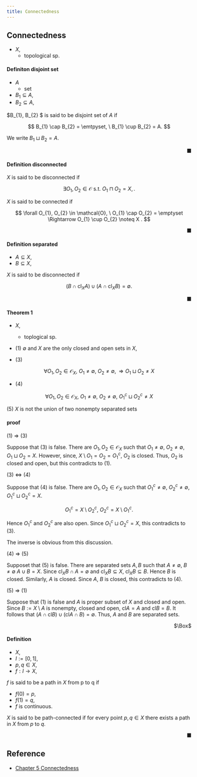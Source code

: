 ```yaml
---
title: Connectedness
---
```


## Connectedness

* $X$,
    * topological sp.

#### Definiton disjoint set
* $A$
    * set
* $B_{1} \subseteq A$,
* $B_{2} \subseteq A$,

$B_{1}, B_{2} $ is said to be disjoint set of $A$ if

$$
    B_{1} \cap B_{2} = \emtpyset,
    \
    B_{1} \cup B_{2} = A.
$$

We write $B_{1} \sqcup B_{2} = A$.

<div class="end-of-statement" style="text-align: right">■</div>

#### Definition disconnected
$X$ is said to be disconnected if

$$
    \exists O_{1}, O_{2} \in \mathcal{O}
    \text{ s.t. }
    O_{1} \sqcap O_{2} = X,
    .
$$

$X$ is said to be connected if

$$
    \forall O_{1}, O_{2} \in \mathcal{O},
    \
    O_{1} \cap O_{2} = \emptyset
    \Rightarrow
    O_{1} \cup O_{2} \noteq X
    .
$$

<div class="end-of-statement" style="text-align: right">■</div>

#### Definition separated
* $A \subseteq X$,
* $B \subseteq X$,

$X$ is said to be disconnected if

$$
    \left(
        B \cap \mathrm{cl}_{X}A
    \right)
    \cup
    \left(
        A \cap \mathrm{cl}_{X}B
    \right)
    =
    \emptyset
    .
$$

<div class="end-of-statement" style="text-align: right">■</div>

#### Theorem 1
* $X$,
    * toplogical sp.

* (1) $\emptyset$ and $X$ are the only closed and open sets in $X$,
* (3) 

$$
    \forall O_{1}, O_{2} \in \mathcal{O}_{X},
    \
    O_{1} \neq \emptyset,
    \
    O_{2} \neq \emptyset,
    \Rightarrow
    O_{1} \sqcup O_{2} \neq X
$$

* (4) 

$$
    \forall O_{1}, O_{2} \in \mathcal{O}_{X},
    \
    O_{1} \neq \emptyset,
    \
    O_{2} \neq \emptyset,
    \
    O_{1}^{c} \sqcup O_{2}^{c} \neq X
$$

(5) $X$ is not the union of two nonempty separated sets

#### proof
(1) $\Rightarrow$ (3)

Suppose that (3) is false.
There are $O_{1}, O_{2} \in \mathcal{O}_{X}$ such that $O_{1} \neq \emptyset$, $O_{2} \neq \emptyset$, $O_{1} \sqcup O_{2} = X$.
However, since, $X \setminus O_{1} = O_{2} = O_{1}^{c}$, $O_{2}$ is closed.
Thus, $O_{2}$ is closed and open, but this contradicts to (1).

(3) $\Leftrightarrow$ (4)

Suppose that (4) is false.
There are $O_{1}, O_{2} \in \mathcal{O}_{X}$ such that $O_{1}^{c} \neq \emptyset$, $O_{2}^{c} \neq \emptyset$, $O_{1}^{c} \sqcup O_{2}^{c} = X$.

$$
    O_{1}^{c} = X \setminus O_{2}^{c},
    \
    O_{2}^{c} = X \setminus O_{1}^{c}
    .
$$

Hence $O_{1}^{c}$ and $O_{2}^{c}$ are also open.
Since $O_{1}^{c} \sqcup O_{2}^{c} = X$, this contradicts to (3).

The inverse is obvious from this discussion.

(4) $\Rightarrow$ (5)

Supposet that (5) is false.
There are separated sets $A, B$ such that $A \neq \emptyset$, $B \neq \emptyset$ $A \cup B = X$.
Since $\mathrm{cl}_{X}B \cap A = \emptyset$ and $\mathrm{cl}_{X}B \subseteq X$, $\mathrm{cl}_{X}B \subseteq B$.
Hence $B$ is closed.
Similarly, $A$ is closed.
Since $A$, $B$ is closed, this contradicts to (4).

(5) $\Rightarrow$ (1)

Suppose that (1) is false and $A$ is proper subset of $X$ and closed and open.
Since $B := X \setminus A$ is nonempty, closed and open, $\mathrm{cl}A = A$ and $\mathrm{cl}B = B$.
It follows that $(A \cap \mathrm{cl}B) \cup (\mathrm{cl}A \cap B) = \emptyset$.
Thus, $A$ and $B$ are separated sets.

<div class="QED" style="text-align: right">$\Box$</div>

#### Definition
* $X$,
* $I := [0, 1]$,
* $p, q \in X$,
* $f:I \rightarrow X$,

$f$ is said to be a path in $X$ from p to q if

* $f(0) = p$,
* $f(1) = q$,
* $f$ is continuous.

$X$ is said to be path-connected if for every point $p, q \in X$ there exists a path in $X$ from $p$ to $q$.

<div class="end-of-statement" style="text-align: right">■</div>

## Reference
* [Chapter 5 Connectedness](https://www.math.wustl.edu/~freiwald/ch5.pdf)

